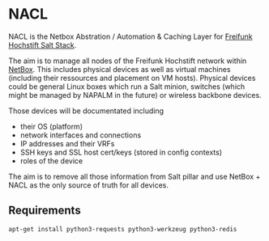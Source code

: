 # NACL

NACL is the Netbox Abstration / Automation & Caching Layer for [Freifunk Hochstift Salt Stack](https://github.com/FreifunkHochstift/ffho-salt-public).

The aim is to manage all nodes of the Freifunk Hochstift network within [NetBox](https://github.com/digitalocean/netbox).
This includes physical devices as well as virtual machines (including their ressources and placement on VM hosts).
Physical devices could be general Linux boxes which run a Salt minion, switches (which might be managed by NAPALM in the future) or wireless backbone devices.

Those devices will be documentated including
 * their OS (platform)
 * network interfaces and connections
 * IP addresses and their VRFs
 * SSH keys and SSL host cert/keys (stored in config contexts)
 * roles of the device

The aim is to remove all those information from Salt pillar and use NetBox + NACL as the only source of truth for all devices.

## Requirements

    apt-get install python3-requests python3-werkzeug python3-redis



